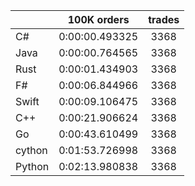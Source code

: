 ||100K orders|trades|
-|:-:|:-:|
|C#|0:00:00.493325|3368|
|Java|0:00:00.764565|3368|
|Rust|0:00:01.434903|3368|
|F#|0:00:06.844966|3368|
|Swift|0:00:09.106475|3368|
|C++|0:00:21.906624|3368|
|Go|0:00:43.610499|3368|
|cython|0:01:53.726998|3368|
|Python|0:02:13.980838|3368|


